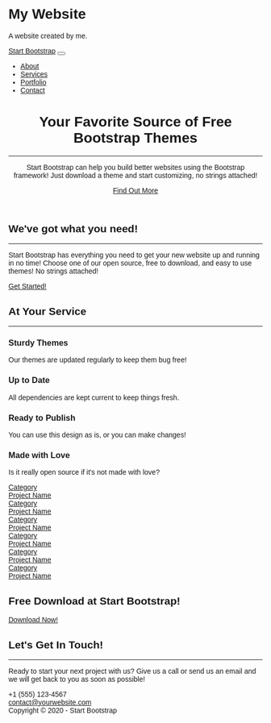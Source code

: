 <!DOCTYPE html>
<html lang="en">
<head>
<title>Page Title</title>
<meta charset="UTF-8">
<meta name="viewport" content="width=device-width, initial-scale=1">
<style>
body {
  font-family: Arial, Helvetica, sans-serif;
}
</style>
</head>
<body>

<h1>My Website</h1>
<p>A website created by me.</p>

</body>
</html>
<!DOCTYPE html>
<html lang="en">
    <head>
        <meta charset="utf-8" />
        <meta name="viewport" content="width=device-width, initial-scale=1, shrink-to-fit=no" />
        <meta name="description" content="" />
        <meta name="author" content="" />
        <title>Creative - Start Bootstrap Theme</title>
        <!-- Favicon-->
        <link rel="icon" type="image/x-icon" href="assets/img/favicon.ico" />
        <!-- Font Awesome icons (free version)-->
        <script src="https://use.fontawesome.com/releases/v5.15.1/js/all.js" crossorigin="anonymous"></script>
        <!-- Google fonts-->
        <link href="https://fonts.googleapis.com/css?family=Merriweather+Sans:400,700" rel="stylesheet" />
        <link href="https://fonts.googleapis.com/css?family=Merriweather:400,300,300italic,400italic,700,700italic" rel="stylesheet" type="text/css" />
        <!-- Third party plugin CSS-->
        <link href="https://cdnjs.cloudflare.com/ajax/libs/magnific-popup.js/1.1.0/magnific-popup.min.css" rel="stylesheet" />
        <!-- Core theme CSS (includes Bootstrap)-->
        <link href="css/styles.css" rel="stylesheet" />
    </head>
    <body id="page-top">
        <!-- Navigation-->
        <nav class="navbar navbar-expand-lg navbar-light fixed-top py-3" id="mainNav">
            <div class="container">
                <a class="navbar-brand js-scroll-trigger" href="#page-top">Start Bootstrap</a>
                <button class="navbar-toggler navbar-toggler-right" type="button" data-toggle="collapse" data-target="#navbarResponsive" aria-controls="navbarResponsive" aria-expanded="false" aria-label="Toggle navigation"><span class="navbar-toggler-icon"></span></button>
                <div class="collapse navbar-collapse" id="navbarResponsive">
                    <ul class="navbar-nav ml-auto my-2 my-lg-0">
                        <li class="nav-item"><a class="nav-link js-scroll-trigger" href="#about">About</a></li>
                        <li class="nav-item"><a class="nav-link js-scroll-trigger" href="#services">Services</a></li>
                        <li class="nav-item"><a class="nav-link js-scroll-trigger" href="#portfolio">Portfolio</a></li>
                        <li class="nav-item"><a class="nav-link js-scroll-trigger" href="#contact">Contact</a></li>
                    </ul>
                </div>
            </div>
        </nav>
        <!-- Masthead-->
        <header class="masthead">
            <div class="container h-100">
                <div class="row h-100 align-items-center justify-content-center text-center">
                    <div class="col-lg-10 align-self-end">
                        <h1 class="text-uppercase text-white font-weight-bold">Your Favorite Source of Free Bootstrap Themes</h1>
                        <hr class="divider my-4" />
                    </div>
                    <div class="col-lg-8 align-self-baseline">
                        <p class="text-white-75 font-weight-light mb-5">Start Bootstrap can help you build better websites using the Bootstrap framework! Just download a theme and start customizing, no strings attached!</p>
                        <a class="btn btn-primary btn-xl js-scroll-trigger" href="#about">Find Out More</a>
                    </div>
                </div>
            </div>
        </header>
        <!-- About-->
        <section class="page-section bg-primary" id="about">
            <div class="container">
                <div class="row justify-content-center">
                    <div class="col-lg-8 text-center">
                        <h2 class="text-white mt-0">We've got what you need!</h2>
                        <hr class="divider light my-4" />
                        <p class="text-white-50 mb-4">Start Bootstrap has everything you need to get your new website up and running in no time! Choose one of our open source, free to download, and easy to use themes! No strings attached!</p>
                        <a class="btn btn-light btn-xl js-scroll-trigger" href="#services">Get Started!</a>
                    </div>
                </div>
            </div>
        </section>
        <!-- Services-->
        <section class="page-section" id="services">
            <div class="container">
                <h2 class="text-center mt-0">At Your Service</h2>
                <hr class="divider my-4" />
                <div class="row">
                    <div class="col-lg-3 col-md-6 text-center">
                        <div class="mt-5">
                            <i class="fas fa-4x fa-gem text-primary mb-4"></i>
                            <h3 class="h4 mb-2">Sturdy Themes</h3>
                            <p class="text-muted mb-0">Our themes are updated regularly to keep them bug free!</p>
                        </div>
                    </div>
                    <div class="col-lg-3 col-md-6 text-center">
                        <div class="mt-5">
                            <i class="fas fa-4x fa-laptop-code text-primary mb-4"></i>
                            <h3 class="h4 mb-2">Up to Date</h3>
                            <p class="text-muted mb-0">All dependencies are kept current to keep things fresh.</p>
                        </div>
                    </div>
                    <div class="col-lg-3 col-md-6 text-center">
                        <div class="mt-5">
                            <i class="fas fa-4x fa-globe text-primary mb-4"></i>
                            <h3 class="h4 mb-2">Ready to Publish</h3>
                            <p class="text-muted mb-0">You can use this design as is, or you can make changes!</p>
                        </div>
                    </div>
                    <div class="col-lg-3 col-md-6 text-center">
                        <div class="mt-5">
                            <i class="fas fa-4x fa-heart text-primary mb-4"></i>
                            <h3 class="h4 mb-2">Made with Love</h3>
                            <p class="text-muted mb-0">Is it really open source if it's not made with love?</p>
                        </div>
                    </div>
                </div>
            </div>
        </section>
        <!-- Portfolio-->
        <div id="portfolio">
            <div class="container-fluid p-0">
                <div class="row no-gutters">
                    <div class="col-lg-4 col-sm-6">
                        <a class="portfolio-box" href="assets/img/portfolio/fullsize/1.jpg">
                            <img class="img-fluid" src="assets/img/portfolio/thumbnails/1.jpg" alt="" />
                            <div class="portfolio-box-caption">
                                <div class="project-category text-white-50">Category</div>
                                <div class="project-name">Project Name</div>
                            </div>
                        </a>
                    </div>
                    <div class="col-lg-4 col-sm-6">
                        <a class="portfolio-box" href="assets/img/portfolio/fullsize/2.jpg">
                            <img class="img-fluid" src="assets/img/portfolio/thumbnails/2.jpg" alt="" />
                            <div class="portfolio-box-caption">
                                <div class="project-category text-white-50">Category</div>
                                <div class="project-name">Project Name</div>
                            </div>
                        </a>
                    </div>
                    <div class="col-lg-4 col-sm-6">
                        <a class="portfolio-box" href="assets/img/portfolio/fullsize/3.jpg">
                            <img class="img-fluid" src="assets/img/portfolio/thumbnails/3.jpg" alt="" />
                            <div class="portfolio-box-caption">
                                <div class="project-category text-white-50">Category</div>
                                <div class="project-name">Project Name</div>
                            </div>
                        </a>
                    </div>
                    <div class="col-lg-4 col-sm-6">
                        <a class="portfolio-box" href="assets/img/portfolio/fullsize/4.jpg">
                            <img class="img-fluid" src="assets/img/portfolio/thumbnails/4.jpg" alt="" />
                            <div class="portfolio-box-caption">
                                <div class="project-category text-white-50">Category</div>
                                <div class="project-name">Project Name</div>
                            </div>
                        </a>
                    </div>
                    <div class="col-lg-4 col-sm-6">
                        <a class="portfolio-box" href="assets/img/portfolio/fullsize/5.jpg">
                            <img class="img-fluid" src="assets/img/portfolio/thumbnails/5.jpg" alt="" />
                            <div class="portfolio-box-caption">
                                <div class="project-category text-white-50">Category</div>
                                <div class="project-name">Project Name</div>
                            </div>
                        </a>
                    </div>
                    <div class="col-lg-4 col-sm-6">
                        <a class="portfolio-box" href="assets/img/portfolio/fullsize/6.jpg">
                            <img class="img-fluid" src="assets/img/portfolio/thumbnails/6.jpg" alt="" />
                            <div class="portfolio-box-caption p-3">
                                <div class="project-category text-white-50">Category</div>
                                <div class="project-name">Project Name</div>
                            </div>
                        </a>
                    </div>
                </div>
            </div>
        </div>
        <!-- Call to action-->
        <section class="page-section bg-dark text-white">
            <div class="container text-center">
                <h2 class="mb-4">Free Download at Start Bootstrap!</h2>
                <a class="btn btn-light btn-xl" href="https://startbootstrap.com/theme/creative/">Download Now!</a>
            </div>
        </section>
        <!-- Contact-->
        <section class="page-section" id="contact">
            <div class="container">
                <div class="row justify-content-center">
                    <div class="col-lg-8 text-center">
                        <h2 class="mt-0">Let's Get In Touch!</h2>
                        <hr class="divider my-4" />
                        <p class="text-muted mb-5">Ready to start your next project with us? Give us a call or send us an email and we will get back to you as soon as possible!</p>
                    </div>
                </div>
                <div class="row">
                    <div class="col-lg-4 ml-auto text-center mb-5 mb-lg-0">
                        <i class="fas fa-phone fa-3x mb-3 text-muted"></i>
                        <div>+1 (555) 123-4567</div>
                    </div>
                    <div class="col-lg-4 mr-auto text-center">
                        <i class="fas fa-envelope fa-3x mb-3 text-muted"></i>
                        <!-- Make sure to change the email address in BOTH the anchor text and the link target below!-->
                        <a class="d-block" href="mailto:contact@yourwebsite.com">contact@yourwebsite.com</a>
                    </div>
                </div>
            </div>
        </section>
        <!-- Footer-->
        <footer class="bg-light py-5">
            <div class="container"><div class="small text-center text-muted">Copyright © 2020 - Start Bootstrap</div></div>
        </footer>
        <!-- Bootstrap core JS-->
        <script src="https://code.jquery.com/jquery-3.5.1.slim.min.js"></script>
        <script src="https://cdn.jsdelivr.net/npm/bootstrap@4.5.3/dist/js/bootstrap.bundle.min.js"></script>
        <!-- Third party plugin JS-->
        <script src="https://cdnjs.cloudflare.com/ajax/libs/jquery-easing/1.4.1/jquery.easing.min.js"></script>
        <script src="https://cdnjs.cloudflare.com/ajax/libs/magnific-popup.js/1.1.0/jquery.magnific-popup.min.js"></script>
        <!-- Core theme JS-->
        <script src="js/scripts.js"></script>
    </body>
</html>
